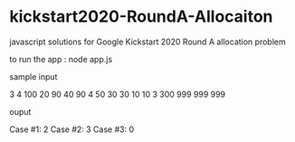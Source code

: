 # kickstart2020-RoundA-Allocaiton
javascript solutions for Google Kickstart 2020 Round A allocation problem

to run the app : node app.js

sample input

3
4 100
20 90 40 90
4 50
30 30 10 10
3 300
999 999 999

ouput

Case #1: 2
Case #2: 3
Case #3: 0
